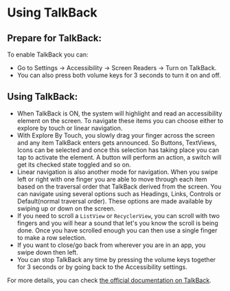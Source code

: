 # Using TalkBack

## Prepare for TalkBack:
To enable TalkBack you can: 

- Go to Settings → Accessibility → Screen Readers → Turn on TalkBack.
- You can also press both volume keys for 3 seconds to turn it on and off.

## Using TalkBack:
- When TalkBack is ON, the system will highlight and read an accessibility element on the screen. To navigate these items you can choose either to explore by touch or linear navigation.
- With Explore By Touch, you slowly drag your finger across the screen and any item TalkBack enters gets announced. So Buttons, TextViews, Icons can be selected and once this selection has taking place you can tap to activate the element. A button will perform an action, a switch will get its checked state toggled and so on. 
- Linear navigation is also another mode for navigation. When you swipe left or right with one finger you are able to move through each item based on the traversal order that TalkBack derived from the screen. You can navigate using several options such as Headings, Links, Controls or Default(normal traversal order). These options are made available by swiping up or down on the screen.
- If you need to scroll a `ListView` or `RecyclerView`, you can scroll with two fingers and you will hear a sound that let's you know the scroll is being done. Once you have scrolled enough you can then use a single finger to make a row selection.
- If you want to close/go back from wherever you are in an app, you swipe down then left.
- You can stop TalkBack any time by pressing the volume keys together for 3 seconds or by going back to the Accessibility settings. 

For more details, you can check [the official documentation on TalkBack](https://support.google.com/accessibility/android/answer/6283677?hl=en&ref_topic=3529932).
